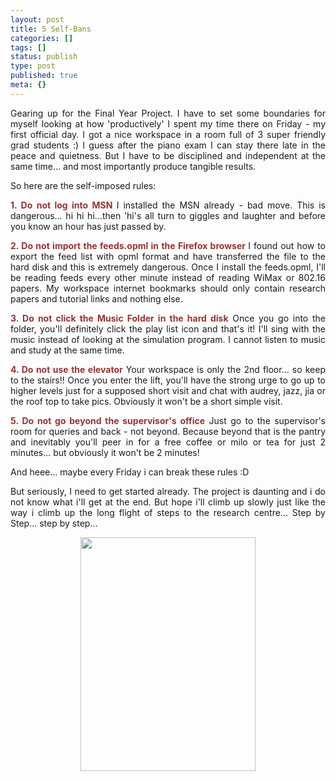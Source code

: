 ```yaml
---
layout: post
title: 5 Self-Bans
categories: []
tags: []
status: publish
type: post
published: true
meta: {}
---
```

<p align="justify">Gearing up for the Final Year Project. I have to set some boundaries for myself looking at how 'productively' I spent my time there on Friday - my first official day. I got a nice workspace in a room full of 3 super friendly grad students :) I guess after the piano exam I can stay there late in the peace and quietness. But I have to be disciplined and independent at the same time... and most importantly produce tangible results.</p>
<p align="justify">So here are the self-imposed rules:</p>

<p align="justify"><b><font color="#993333">1. Do not log into MSN
</font></b>I installed the MSN already - bad move. This is dangerous... hi hi hi...then 'hi's all turn to giggles and laughter and before you know an hour has just passed by.

</p><p align="justify"><font color="#993333"><b>2. Do not import the feeds.opml in the Firefox browser </b></font>
I found out how to export the feed list with opml format and have transferred the file to the hard disk and this is extremely dangerous. Once I install the feeds.opml, I'll be reading feeds every other minute instead of reading WiMax or 802.16 papers. My workspace internet bookmarks should only contain research papers and tutorial links and nothing else.

</p><p align="justify"><font color="#993333"><b>3. Do not click the Music Folder in the hard disk</b></font>
Once you go into the folder, you'll definitely click the play list icon and that's it! I'll sing with the music instead of looking at the simulation program. I cannot listen to music and study at the same time.

</p><p align="justify"><font color="#993333"><b>4. Do not use the elevator</b></font>
Your workspace is only the 2nd floor... so keep to the stairs!! Once you enter the lift, you'll have the strong urge to go up to higher levels just for a supposed short visit and chat with audrey, jazz, jia or the roof top to take pics. Obviously it won't be a short simple visit.
<font color="#993333"><b>
</b></font>

</p><p align="justify"><font color="#993333"><b>5. Do not go beyond the supervisor's office</b></font>
Just go to the supervisor's room for queries and back - not beyond. Because beyond that is the pantry and inevitably you'll peer in for a free coffee or milo or tea for just 2 minutes... but obviously it won't be 2 minutes!
</p><p align="justify">And heee... maybe every Friday i can break these rules :D</p>
<p align="justify">But seriously, I need to get started already. The project is daunting and i do not know what i'll get at the end. But hope i'll climb up slowly just like the way i climb up the long flight of steps to the research centre... Step by Step... step by step...</p>
<p align="center"><img width="280" src="http://static.flickr.com/74/225034361_5fcb5d544f.jpg" height="374" /></p>
